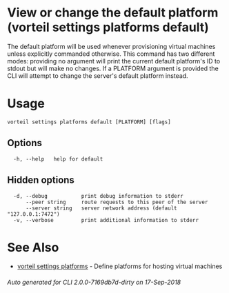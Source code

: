 # View or change the default platform (vorteil settings platforms default)

The default platform will be used whenever provisioning virtual machines unless
explicitly commanded otherwise. This command has two different modes: providing
no argument will print the current default platform's ID to stdout but will make
no changes. If a PLATFORM argument is provided the CLI will attempt to change
the server's default platform instead.

# Usage

```
vorteil settings platforms default [PLATFORM] [flags]
```

## Options

```
  -h, --help   help for default
```

## Hidden options

```
  -d, --debug           print debug information to stderr
      --peer string     route requests to this peer of the server
      --server string   server network address (default "127.0.0.1:7472")
  -v, --verbose         print additional information to stderr
```

# See Also

* [vorteil settings platforms](../platforms)	 - Define platforms for hosting virtual machines

###### Auto generated for CLI 2.0.0-7169db7d-dirty on 17-Sep-2018
